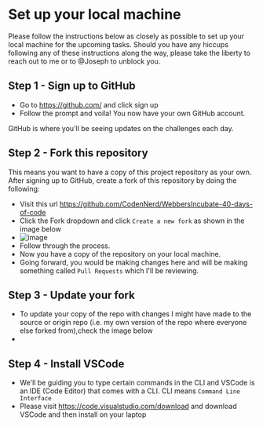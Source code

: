 # Set up your local machine

Please follow the instructions below as closely as possible to set up your local machine for the upcoming tasks. Should you have any hiccups following any of these instructions along the way, please take the liberty to reach out to me or to @Joseph to unblock you.


## Step 1 - Sign up to GitHub

- Go to https://github.com/ and click sign up
- Follow the prompt and voila! You now have your own GitHub account.

GitHub is where you'll be seeing updates on the challenges each day.

## Step 2 - Fork this repository

This means you want to have a copy of this project repository as your own.
After signing up to GitHub, create a fork of this repository by doing the following:

- Visit this url https://github.com/CodenNerd/WebbersIncubate-40-days-of-code
- Click the Fork dropdown and click `Create a new fork` as shown in the image below
- ![image](https://user-images.githubusercontent.com/34954722/177244441-b35b0a2a-82b5-4dfd-9746-0ca55e39fc91.png)
- Follow through the process.
- Now you have a copy of the repository on your local machine.
- Going forward, you would be making changes here and will be making something called `Pull Requests` which I'll be reviewing.

## Step 3 - Update your fork

- To update your copy of the repo with changes I might have made to the source or origin repo (i.e. my own version of the repo where everyone else forked from),check the image below
- 


## Step 4 - Install VSCode

- We'll be guiding you to type certain commands in the CLI and VSCode is an IDE (Code Editor) that comes with a CLI. CLI means `Command Line Interface`
- Please visit https://code.visualstudio.com/download and download VSCode and then install on your laptop
